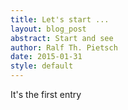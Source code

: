 ```yaml
---
title: Let's start ...
layout: blog_post
abstract: Start and see
author: Ralf Th. Pietsch
date: 2015-01-31
style: default
---
```

It's the first entry
